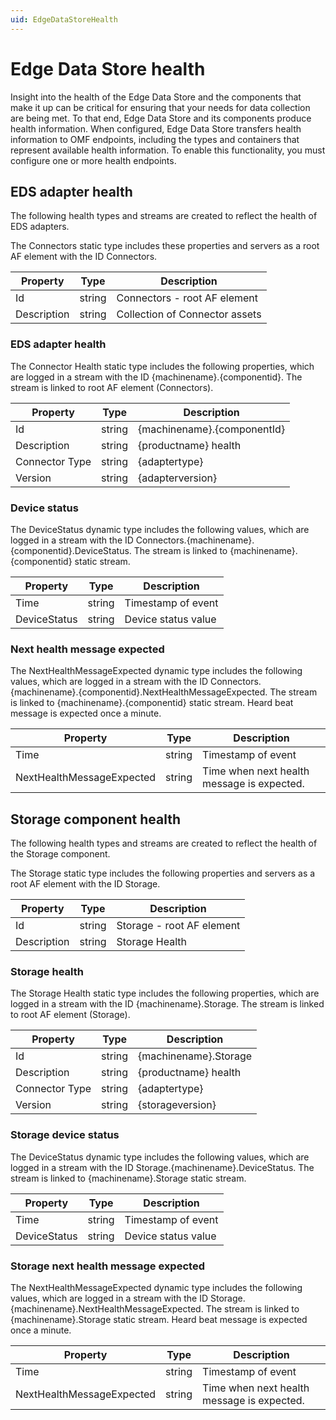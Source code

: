 ```yaml
---
uid: EdgeDataStoreHealth
---
```


# Edge Data Store health

Insight into the health of the Edge Data Store and the components that make it up can be critical for ensuring that your needs for data collection are being met. To that end, Edge Data Store and its components produce health information. When configured, Edge Data Store transfers health information to OMF endpoints, including the types and containers that represent available health information. To enable this functionality, you must configure one or more health endpoints.

## EDS adapter health

The following health types and streams are created to reflect the health of EDS adapters.

The Connectors static type includes these properties and servers as a root AF element with the ID Connectors.

| Property     | Type     | Description      |
|--------------|----------|------------------|
| Id | string | Connectors - root AF element |
| Description | string | Collection of Connector assets |

### EDS adapter health

The Connector Health static type includes the following properties, which are logged in a stream with the ID {machinename}.{componentid}. The stream is linked to root AF element (Connectors).

| Property     | Type     | Description      |
|--------------|----------|------------------|
| Id | string  | {machinename}.{componentId} |
| Description | string | {productname} health |
| Connector Type | string | {adaptertype} |
| Version | string | {adapterversion} |

### Device status

The DeviceStatus dynamic type includes the following values, which are logged in a stream with the ID Connectors.{machinename}.{componentid}.DeviceStatus. The stream is linked to {machinename}.{componentid} static stream.

| Property     | Type     | Description      |
|--------------|----------|------------------|
| Time | string | Timestamp of event |
| DeviceStatus | string | Device status value |

### Next health message expected

The NextHealthMessageExpected dynamic type includes the following values, which are logged in a stream with the ID Connectors.{machinename}.{componentid}.NextHealthMessageExpected. The stream is linked to {machinename}.{componentid} static stream. Heard beat message is expected once a minute.

| Property     | Type     | Description      |
|--------------|----------|------------------|
| Time | string | Timestamp of event |
| NextHealthMessageExpected | string | Time when next health message is expected. |

## Storage component health

The following health types and streams are created to reflect the health of the Storage component.

The Storage static type includes the following properties and servers as a root AF element with the ID Storage.

| Property     | Type     | Description      |
|--------------|----------|------------------|
| Id | string | Storage - root AF element |
| Description | string | Storage Health |

### Storage health

The Storage Health static type includes the following properties, which are logged in a stream with the ID {machinename}.Storage. The stream is linked to root AF element (Storage).

| Property     | Type     | Description      |
|--------------|----------|------------------|
| Id | string  | {machinename}.Storage |
| Description | string | {productname} health |
| Connector Type | string | {adaptertype} |
| Version | string | {storageversion} |

### Storage device status

The DeviceStatus dynamic type includes the following values, which are logged in a stream with the ID Storage.{machinename}.DeviceStatus. The stream is linked to {machinename}.Storage static stream.

| Property     | Type     | Description      |
|--------------|----------|------------------|
| Time | string | Timestamp of event |
| DeviceStatus | string | Device status value |

### Storage next health message expected

The NextHealthMessageExpected dynamic type includes the following values, which are logged in a stream with the ID Storage.{machinename}.NextHealthMessageExpected. The stream is linked to {machinename}.Storage static stream. Heard beat message is expected once a minute.

| Property     | Type     | Description      |
|--------------|----------|------------------|
| Time | string | Timestamp of event |
| NextHealthMessageExpected | string | Time when next health message is expected. |
